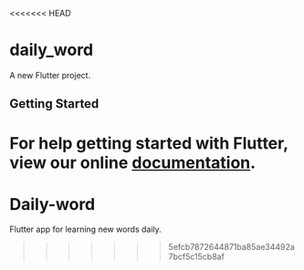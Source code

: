 <<<<<<< HEAD
# daily_word

A new Flutter project.

## Getting Started

For help getting started with Flutter, view our online
[documentation](https://flutter.io/).
=======
# Daily-word
Flutter app for learning new words daily.
>>>>>>> 5efcb7872644871ba85ae34492a7bcf5c15cb8af
